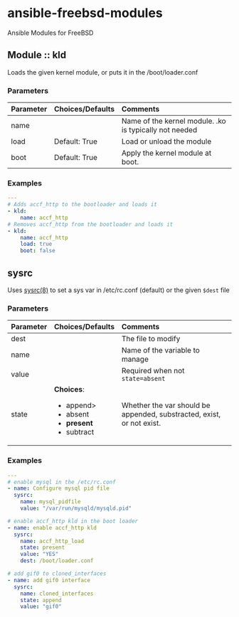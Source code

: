 # ansible-freebsd-modules

Ansible Modules for FreeBSD

## Module :: kld

Loads the given kernel module, or puts it in the /boot/loader.conf

### Parameters

| Parameter | Choices/Defaults | Comments |
| :-------- | :--------------- | :----- |
| name      | | Name of the kernel module. .ko is typically not needed |
| load      | Default: True | Load or unload the module |
| boot      | Default: True | Apply the kernel module at boot. |

### Examples

```yaml
---
# Adds accf_http to the bootloader and loads it
- kld:
    name: accf_http
# Removes accf_http from the bootloader and loads it
- kld:
    name: accf_http
    load: true
    boot: false
```

## sysrc

Uses [sysrc(8)](https://www.freebsd.org/cgi/man.cgi?query=sysrc) to set a sys var in /etc/rc.conf (default) or the given
`$dest` file

### Parameters

| Parameter | Choices/Defaults | Comments |
| :-------- | :--------------- | :----- |
| dest      | | The file to modify |
| name      | | Name of the variable to manage |
| value     | | Required when not `state=absent` |
| state     | **Choices**: <ul><li>append><li>absent</li><li>**present**</li><li>subtract</li></ul> | Whether the var should be appended, substracted, exist, or not exist. |

### Examples

```yaml
---
# enable mysql in the /etc/rc.conf
- name: Configure mysql pid file
  sysrc:
    name: mysql_pidfile
    value: "/var/run/mysqld/mysqld.pid"

# enable accf_http kld in the boot loader
- name: enable accf_http kld
  sysrc:
    name: accf_http_load
    state: present
    value: "YES"
    dest: /boot/loader.conf

# add gif0 to cloned_interfaces
- name: add gif0 interface
  sysrc:
    name: cloned_interfaces
    state: append
    value: "gif0"
```
